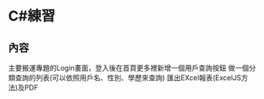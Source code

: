 # C#練習
## 內容
主要搬運專題的Login畫面，登入後在首頁更多裡新增一個用戶查詢按鈕
做一個分類查詢的列表(可以依照用戶名、性別、學歷來查詢)
匯出EXcel報表(ExcelJS方法)及PDF
